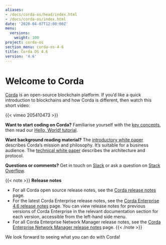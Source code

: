 ```yaml
---
aliases:
- /docs/corda-os/head/index.html
- /docs/corda-os/index.html
date: '2020-04-07T12:00:00Z'
menu:
  versions:
    weight: 100
project: corda-os
section_menu: corda-os-4-6
title: Corda OS 4.6
version: '4.6'
---
```


# Welcome to Corda

[Corda](https://www.corda.net/) is an open-source blockchain platform. If you’d like a quick introduction to blockchains and how Corda is different, then watch this short video:

{{< vimeo 205410473 >}}

**Want to start coding on Corda?** Familiarise yourself with the [key concepts](key-concepts.md), then read
our [Hello, World! tutorial](hello-world-introduction.md).

**Want background reading material?** The [introductory white paper](https://www.r3.com/white-papers/the-corda-platform-an-introduction-whitepaper/) describes Corda’s mission and philosophy. It’s suitable for a business
audience. The [technical white paper](https://www.r3.com/white-papers/corda-technical-whitepaper/) describes the architecture and protocol.

**Questions or comments?** Get in touch on [Slack](http://cordaledger.slack.com/) or ask a question on
[Stack Overflow](https://stackoverflow.com/questions/tagged/corda).

{{< note >}}
**Release notes**

* For all Corda open source release notes, see the [Corda release notes](release-notes.md) page.
* For the latest Corda Enterprise release notes, see the [Corda Enterprise 4.6 release notes](../../corda-enterprise/4.6/release-notes-enterprise.md) page. You can view release notes for previous versions of Corda Enterprise in the relevant documentation section for each version, accessible from the left-hand side menu.
* For all Corda Enterprise Network Manager release notes, see the [Corda Enterprise Network Manager release notes](../../cenm/1.4/release-notes.md) page.
{{< /note >}}

We look forward to seeing what you can do with Corda!
